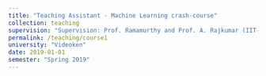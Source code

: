 ```yaml
---
title: "Teaching Assistant - Machine Learning crash-course"
collection: teaching
supervision: "Supervision: Prof. Ramamurthy and Prof. A. Rajkumar (IIT-Madras)"
permalink: /teaching/course1
university: "Videoken"
date: 2019-01-01
semester: "Spring 2019"
---
```

